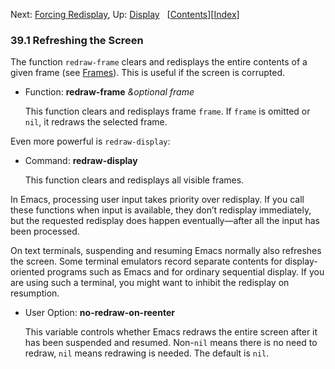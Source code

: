 <!-- This is the GNU Emacs Lisp Reference Manual
corresponding to Emacs version 27.2.

Copyright (C) 1990-1996, 1998-2021 Free Software Foundation,
Inc.

Permission is granted to copy, distribute and/or modify this document
under the terms of the GNU Free Documentation License, Version 1.3 or
any later version published by the Free Software Foundation; with the
Invariant Sections being "GNU General Public License," with the
Front-Cover Texts being "A GNU Manual," and with the Back-Cover
Texts as in (a) below.  A copy of the license is included in the
section entitled "GNU Free Documentation License."

(a) The FSF's Back-Cover Text is: "You have the freedom to copy and
modify this GNU manual.  Buying copies from the FSF supports it in
developing GNU and promoting software freedom." -->

<!-- Created by GNU Texinfo 6.7, http://www.gnu.org/software/texinfo/ -->

Next: [Forcing Redisplay](Forcing-Redisplay.html), Up: [Display](Display.html)   \[[Contents](index.html#SEC_Contents "Table of contents")]\[[Index](Index.html "Index")]

### 39.1 Refreshing the Screen

The function `redraw-frame` clears and redisplays the entire contents of a given frame (see [Frames](Frames.html)). This is useful if the screen is corrupted.

*   Function: **redraw-frame** *\&optional frame*

    This function clears and redisplays frame `frame`. If `frame` is omitted or `nil`, it redraws the selected frame.

Even more powerful is `redraw-display`:

*   Command: **redraw-display**

    This function clears and redisplays all visible frames.

In Emacs, processing user input takes priority over redisplay. If you call these functions when input is available, they don’t redisplay immediately, but the requested redisplay does happen eventually—after all the input has been processed.

On text terminals, suspending and resuming Emacs normally also refreshes the screen. Some terminal emulators record separate contents for display-oriented programs such as Emacs and for ordinary sequential display. If you are using such a terminal, you might want to inhibit the redisplay on resumption.

*   User Option: **no-redraw-on-reenter**

    This variable controls whether Emacs redraws the entire screen after it has been suspended and resumed. Non-`nil` means there is no need to redraw, `nil` means redrawing is needed. The default is `nil`.
